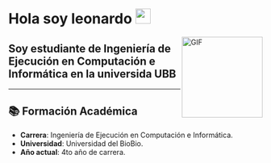 # Hola soy leonardo <img width="30px" src="https://media.tenor.com/images/3b388fe03da271d2674faf85eb7c3fcd/tenor.gif" />

<img align="right" alt="GIF" height="160px" src="https://media.giphy.com/media/du3J3cXyzhj75IOgvA/giphy.gif" />

## Soy estudiante de Ingeniería de Ejecución en Computación e Informática en la universida UBB 
---

## 📚 Formación Académica

- **Carrera**: Ingeniería de Ejecución en Computación e Informática.
- **Universidad**: Universidad del BioBio.
- **Año actual**: 4to año de carrera.
